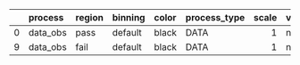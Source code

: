 |    | process   | region   | binning   | color   | process_type   |   scale | variation   | source_filename                                          | source_histname   | alias           | title           |   combine_idx |   lnN |   shapes |   syst_type |   direction |   variation_alias |
|---:|:----------|:---------|:----------|:--------|:---------------|--------:|:------------|:---------------------------------------------------------|:------------------|:----------------|:----------------|--------------:|------:|---------:|------------:|------------:|------------------:|
|  0 | data_obs  | pass     | default   | black   | DATA           |       1 | nominal     | ./histograms_for_2DAlphabet_v4/EaDM_Cosmics_Data_VR.root | hpass             | Cosmics_Data_VR | Cosmics_Data_VR |           nan |   nan |      nan |         nan |         nan |               nan |
|  9 | data_obs  | fail     | default   | black   | DATA           |       1 | nominal     | ./histograms_for_2DAlphabet_v4/EaDM_Cosmics_Data_VR.root | hfail             | Cosmics_Data_VR | Cosmics_Data_VR |           nan |   nan |      nan |         nan |         nan |               nan |